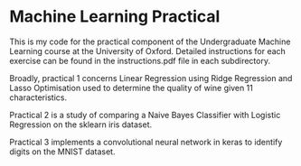 # Machine Learning Practical
This is my code for the practical component of the Undergraduate Machine Learning course at the University of Oxford. 
Detailed instructions for each exercise can be found in the instructions.pdf file in each subdirectory.

Broadly, practical 1 concerns Linear Regression using Ridge Regression and Lasso Optimisation used to determine the quality of wine given 11 characteristics.

Practical 2 is a study of comparing a Naive Bayes Classifier with Logistic Regression on the sklearn iris dataset.

Practical 3 implements a convolutional neural network in keras to identify digits on the MNIST dataset. 
